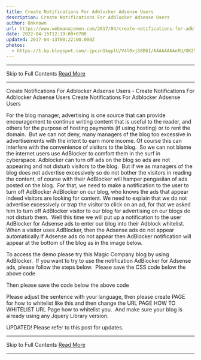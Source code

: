 ```yaml
---
title: Create Notifications For Adblocker Adsense Users
description: Create Notifications For Adblocker Adsense Users
author: Unknown
url: https://www.webmanajemen.com/2017/04/create-notifications-for-adblocker.html
date: 2022-04-15T12:19:00+0700
updated: 2017-04-13T00:22:00.000Z
photos:
  - https://1.bp.blogspot.com/-jpczn1kqplU/V4l0xj58D6I/AAAAAAAAnRU/GK2SYUZJ-4ERJuePuYYJlu4Ka-2PBLoYgCLcB/w1100/notifikasi-adblocker.jpg
---
```


<hr/> Skip to Full Contents <a href="https://www.webmanajemen.com/2017/04/create-notifications-for-adblocker.html" rel="follow" class="button" id="read-more">Read More</a> <hr/> Create Notifications For Adblocker Adsense Users - Create Notifications For Adblocker Adsense Users Create Notifications For Adblocker Adsense Users

For the blog manager, advertising is one source that can provide encouragement to continue writing content that is useful to the reader, and others for the purpose of hosting payments (if using hosting) or to rent the domain. 
But we can not deny, many managers of the blog too excessive in advertisements with the intent to earn more income. Of course this can interfere with the convenience of visitors to the blog. 
So we can not blame the internet users use AdBlocker to comfort them in the surf in cyberspace. Adblocker can turn off ads on the blog so ads are not appearing and not disturb visitors to the blog. 
But if we as managers of the blog does not advertise excessively so do not bother the visitors in reading the content, of course with their AdBlocker will hamper pengasilan of ads posted on the blog. 
For that, we need to make a notification to the user to turn off AdBlocker AdBlocker on our blog, who knows the ads that appear indeed visitors are looking for content. We need to explain that we do not advertise excessively or trap the visitor to click on an ad, for that we asked him to turn off AdBlocker visitor to our blog for advertising on our blogs do not disturb them. 
Well this time we will put up a notification to the user AdBlocker for Adsense ads to enter our blog into their Adblock whitelist. 
When a visitor uses AdBlocker, then the Adsense ads do not appear automatically.If Adsense ads do not appear then AdBlocker notification will appear at the bottom of the blog as in the image below. 


To access the demo please try this Magic Company blog by using AdBlocker. 
If you want to try to use the notification AdBlocker for Adsense ads, please follow the steps below. 
Please save the CSS code below the above code </head> 

<style>
#keep-ads {
 background: #1C90F3;
 color: #fff;
 padding: 10px 20px;
 position: fixed;
 bottom: -150px;
 left: 0;
 opacity: 0;
 font-size: 100%;
 line-height: 1.5em;
 transition: all .3s;
 width: 100%;
 height: auto;
 -moz-box-sizing: border-box;
 -webkit-box-sizing: border-box;
 box-sizing: border-box;
 z-index: 100000
}
#keep-ads p {
 margin: 0!important
}
#keep-ads a {
 color:#fff;
 text-decoration:underline;
}
#keep-ads.show {
 pointer-events: auto;
 opacity: 1;
 bottom: 0
}
.close-keep-ads {
 position: absolute;
 top: 0;
 right: 0;
 font-size: 24px;
 font-weight: 700;
 cursor:pointer;
 width:24px;
 height:24px;
 line-height:24px;
 text-align:center;
}</style>
Then please save the code below the above code </body> 

<div id='keep-ads'>
 <p>Like this blog? Keep us running by whitelisting this blog in your ad blocker.</p>
 <p>This is <a href='URL PAGE HOW TO WHITELIST' target='_blank' title='how to whitelisting'>how to whitelisting</a> this blog in your ad blocker.</p>
 <p>Thank you!</p>
 <div class='close-keep-ads' onclick='hidekeep()'>&#215;</div>
</div>
<script>
//<![CDATA[
setTimeout(function() {
 var info = document.getElementById("keep-ads");
 var ads = document.querySelectorAll("ins.adsbygoogle");
 if ($(ads).height() === 0 ) {
 info.className = "show";
 }
}, 2000)
function hidekeep() {
 var e = document.getElementById("keep-ads").style.display = "none";
};
//]]>
</script>
Please adjust the sentence with your language, then please create PAGE for how to whitelist like this and then change the URL PAGE HOW TO WHITELIST URL Page how to whitelist you. 
And make sure your blog is already using any Jquery Library version. 

UPDATED!
Please refer to this post for updates. <hr/> Skip to Full Contents <a href="https://www.webmanajemen.com/2017/04/create-notifications-for-adblocker.html" rel="follow" class="button" id="read-more">Read More</a> <hr/>
